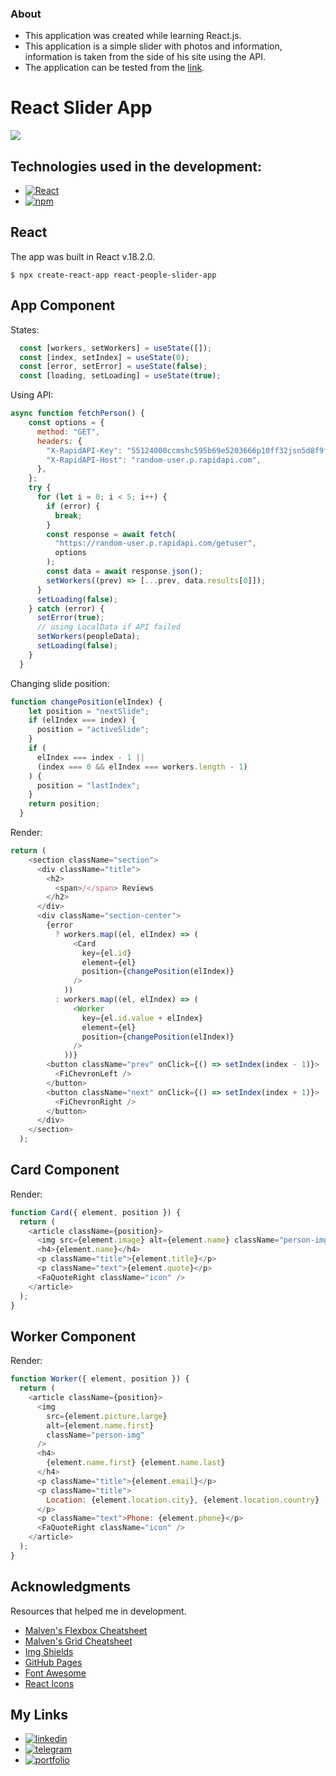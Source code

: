 ### About

- This application was created while learning React.js.
- This application is a simple slider with photos and information, information is taken from the side of his site using the API.
- The application can be tested from the [link](https://s1een.github.io/react-people-slider-app/ "link").

# React Slider App

![](https://miro.medium.com/max/1000/0*aHvK7Rbt_Dv74mWq.png)

## Technologies used in the development:

- [![React][React.js]][React-url]
- [![npm][npm.com]][npm-url]

## React

The app was built in React v.18.2.0.

`$ npx create-react-app react-people-slider-app`

## App Component

States:

```javascript
  const [workers, setWorkers] = useState([]);
  const [index, setIndex] = useState(0);
  const [error, setError] = useState(false);
  const [loading, setLoading] = useState(true);

```
Using API:

```javascript
async function fetchPerson() {
    const options = {
      method: "GET",
      headers: {
        "X-RapidAPI-Key": "55124000ccmshc595b69e5203666p10ff32jsn5d8f9fe02e2d",
        "X-RapidAPI-Host": "random-user.p.rapidapi.com",
      },
    };
    try {
      for (let i = 0; i < 5; i++) {
        if (error) {
          break;
        }
        const response = await fetch(
          "https://random-user.p.rapidapi.com/getuser",
          options
        );
        const data = await response.json();
        setWorkers((prev) => [...prev, data.results[0]]);
      }
      setLoading(false);
    } catch (error) {
      setError(true);
      // using LocalData if API failed
      setWorkers(peopleData);
      setLoading(false);
    }
  }

```
Сhanging slide position: 

```javascript 
function changePosition(elIndex) {
    let position = "nextSlide";
    if (elIndex === index) {
      position = "activeSlide";
    }
    if (
      elIndex === index - 1 ||
      (index === 0 && elIndex === workers.length - 1)
    ) {
      position = "lastIndex";
    }
    return position;
  }
```

Render:
```javascript 
return (
    <section className="section">
      <div className="title">
        <h2>
          <span>/</span> Reviews
        </h2>
      </div>
      <div className="section-center">
        {error
          ? workers.map((el, elIndex) => (
              <Card
                key={el.id}
                element={el}
                position={changePosition(elIndex)}
              />
            ))
          : workers.map((el, elIndex) => (
              <Worker
                key={el.id.value + elIndex}
                element={el}
                position={changePosition(elIndex)}
              />
            ))}
        <button className="prev" onClick={() => setIndex(index - 1)}>
          <FiChevronLeft />
        </button>
        <button className="next" onClick={() => setIndex(index + 1)}>
          <FiChevronRight />
        </button>
      </div>
    </section>
  );
```
## Card Component
Render:
```javascript 
function Card({ element, position }) {
  return (
    <article className={position}>
      <img src={element.image} alt={element.name} className="person-img" />
      <h4>{element.name}</h4>
      <p className="title">{element.title}</p>
      <p className="text">{element.quote}</p>
      <FaQuoteRight className="icon" />
    </article>
  );
}
```
## Worker Component
Render:
```javascript 
function Worker({ element, position }) {
  return (
    <article className={position}>
      <img
        src={element.picture.large}
        alt={element.name.first}
        className="person-img"
      />
      <h4>
        {element.name.first} {element.name.last}
      </h4>
      <p className="title">{element.email}</p>
      <p className="title">
        Location: {element.location.city}, {element.location.country}
      </p>
      <p className="text">Phone: {element.phone}</p>
      <FaQuoteRight className="icon" />
    </article>
  );
}
```


## Acknowledgments
Resources that helped me in development.

* [Malven's Flexbox Cheatsheet](https://flexbox.malven.co/)
* [Malven's Grid Cheatsheet](https://grid.malven.co/)
* [Img Shields](https://shields.io)
* [GitHub Pages](https://pages.github.com)
* [Font Awesome](https://fontawesome.com)
* [React Icons](https://react-icons.github.io/react-icons/search)

## My Links
- [![linkedin][linkedin.com]][linkedin-url]
- [![telegram][telegram.com]][telegram-url]
- [![portfolio][portfolio.com]][portfolio-url]
<!-- MARKDOWN LINKS & IMAGES -->
<!-- https://www.markdownguide.org/basic-syntax/#reference-style-links -->
[product-screenshot]: images/main.png
[React.js]: https://img.shields.io/badge/React_18.2.0-20232A?style=for-the-badge&logo=react&logoColor=61DAFB
[React-url]: https://reactjs.org/
[npm.com]: https://img.shields.io/badge/NPM-20232A?style=for-the-badge&logo=npm&logoColor=764abc
[npm-url]: https://www.npmjs.com/
[linkedin.com]: https://img.shields.io/badge/LinkedIn-20232A?style=for-the-badge&logo=linkedin&logoColor=wgute
[linkedin-url]: https://www.linkedin.com/in/dmitry-morozov-082288228/
[telegram.com]: https://img.shields.io/badge/Telegram-20232A?style=for-the-badge&logo=telegram&logoColor=white
[telegram-url]: https://t.me/r3ason_why
[portfolio.com]: https://img.shields.io/badge/Portfolio-20232A?style=for-the-badge&logo=github&logoColor=white
[portfolio-url]: https://s1een.github.io/my_cv_site/

